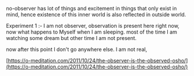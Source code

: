   

no-observer has lot of things and excitement in things that only exist in mind, hence existence of this inner world is also reflected in outside world.

Experiment 1 :- I am not observer, observation is present here right now, now what happens to Myself when I am sleeping. most of the time I am watching some dream but other time I am not present.

now after this point I don't go anywhere else. I am not real,  
  
  
[https://o-meditation.com/2011/10/24/the-observer-is-the-observed-osho/](https://o-meditation.com/2011/10/24/the-observer-is-the-observed-osho/)